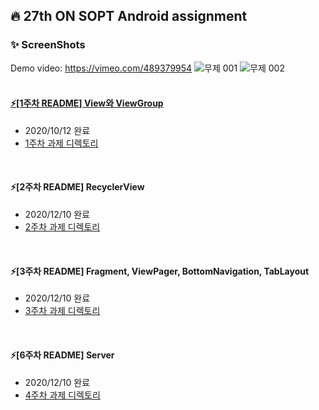 ## :fire: 27th ON SOPT Android assignment
### :sparkles: ScreenShots
Demo video: https://vimeo.com/489379954
![무제 001](https://user-images.githubusercontent.com/47806943/101760919-df849d80-3b1e-11eb-8405-78bfcaaa5511.jpeg)
![무제 002](https://user-images.githubusercontent.com/47806943/101760955-eb705f80-3b1e-11eb-80e1-5a9befe1effa.jpeg)
</br>
</br>

#### [:zap:[1주차 README] View와 ViewGroup](https://github.com/yxnsx/SOPT-Android/blob/master/README_week01.md)
* 2020/10/12 완료 </br>
* [1주차 과제 디렉토리](https://github.com/yxnsx/SOPT-Android/tree/master/app/src/main/java/com/yxnsx/sopt/week01) </br>
</br>

#### :zap:[2주차 README] RecyclerView
* 2020/12/10 완료 </br>
* [2주차 과제 디렉토리](https://github.com/yxnsx/SOPT-Android/tree/master/app/src/main/java/com/yxnsx/sopt/week01) </br>
</br>

#### :zap:[3주차 README] Fragment, ViewPager, BottomNavigation, TabLayout
* 2020/12/10 완료 </br>
* [3주차 과제 디렉토리](https://github.com/yxnsx/SOPT-Android/tree/master/app/src/main/java/com/yxnsx/sopt/week01) </br>
</br>

#### :zap:[6주차 README] Server
* 2020/12/10 완료 </br>
* [4주차 과제 디렉토리](https://github.com/yxnsx/SOPT-Android/tree/master/app/src/main/java/com/yxnsx/sopt/week01) </br>
</br>
